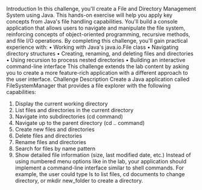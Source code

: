 Introduction
In this challenge, you'll create a File and Directory Management System using Java. This hands-on exercise will help you apply key concepts from Java's file handling capabilities. You'll build a console application that allows users to navigate and manipulate the file system, reinforcing concepts of object-oriented programming, recursive methods, and file I/O operations.
By completing this challenge, you'll gain practical experience with:
•	Working with Java's java.io.File class
•	Navigating directory structures
•	Creating, renaming, and deleting files and directories
•	Using recursion to process nested directories
•	Building an interactive command-line interface
This challenge extends the lab content by asking you to create a more feature-rich application with a different approach to the user interface.
Challenge Description
Create a Java application called FileSystemManager that provides a file explorer with the following capabilities:
1.	Display the current working directory
2.	List files and directories in the current directory
3.	Navigate into subdirectories (cd command)
4.	Navigate up to the parent directory (cd .. command)
5.	Create new files and directories
6.	Delete files and directories
7.	Rename files and directories
8.	Search for files by name pattern
9.	Show detailed file information (size, last modified date, etc.)
Instead of using numbered menu options like in the lab, your application should implement a command-line interface similar to shell commands. For example, the user could type ls to list files, cd documents to change directory, or mkdir new_folder to create a directory.


